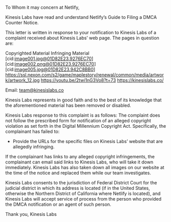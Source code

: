 To Whom it may concern at Netlify,

Kinesis Labs have read and understand Netlify’s Guide to Filing a DMCA Counter Notice.

This letter is written in response to your notification to Kinesis Labs of a complaint received about Kinesis Labs’ web page. The pages in question are:

Copyrighted Material
Infringing Material
[cid:image001.jpg@01D82E23.9276EC70][cid:image002.png@01D82E23.9276EC70]
[cid:image005.jpg@01D82E23.942C8BB0]
https://ssl.nexon.com/s2/game/maplestory/renewal/common/media/artwork/artwork_12.jpg
https://youtu.be/2twi1nG3Vo8?t=73
https://kinesislabs.co/

Email: team@kinesislabs.co

Kinesis Labs represents in good faith and to the best of its knowledge that the aforementioned material has been removed or disabled.

Kinesis Labs response to this complaint is as follows:
The complaint does not follow the prescribed form for notification of an alleged copyright violation as set forth in the Digital Millennium Copyright Act. Specifically, the complainant has failed to:
- Provide the URLs for the specific files on Kinesis Labs’ website that are allegedly infringing.

If the complainant has links to any alleged copyright infringements, the complainant can email said links to Kinesis Labs, who will take it down immediately. Kinesis Labs has also taken down all images on our website at the time of the notice and replaced them while our team investigates.

Kinesis Labs consents to the jurisdiction of Federal District Court for the judicial district in which its address is located (if in the United States, otherwise the Northern District of California where Netlify is located), and Kinesis Labs will accept service of process from the person who provided the DMCA notification or an agent of such person.


Thank you,
Kinesis Labs
